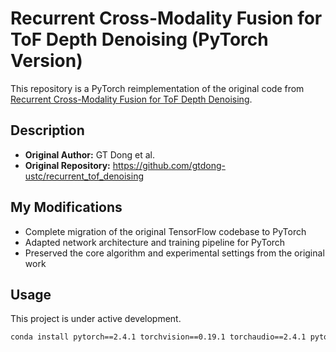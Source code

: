 # Recurrent Cross-Modality Fusion for ToF Depth Denoising (PyTorch Version)

This repository is a PyTorch reimplementation of the original code from [Recurrent Cross-Modality Fusion for ToF Depth Denoising](https://github.com/gtdong-ustc/recurrent_tof_denoising).

## Description

- **Original Author:** GT Dong et al.
- **Original Repository:** https://github.com/gtdong-ustc/recurrent_tof_denoising

## My Modifications

- Complete migration of the original TensorFlow codebase to PyTorch
- Adapted network architecture and training pipeline for PyTorch
- Preserved the core algorithm and experimental settings from the original work

## Usage

This project is under active development. 

```bash
conda install pytorch==2.4.1 torchvision==0.19.1 torchaudio==2.4.1 pytorch-cuda=12.1 -c pytorch -c nvidia
